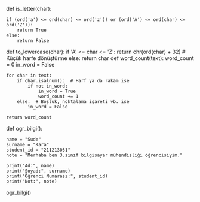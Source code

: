 

def is_letter(char):

    if (ord('a') <= ord(char) <= ord('z')) or (ord('A') <= ord(char) <= ord('Z')):
        return True
    else:
        return False

def to_lowercase(char):
    if 'A' <= char <= 'Z':
        return chr(ord(char) + 32)  # Küçük harfe dönüştürme
    else:
        return char
def word_count(text):
    word_count = 0
    in_word = False

    for char in text:
        if char.isalnum():  # Harf ya da rakam ise
            if not in_word:
                in_word = True
                word_count += 1
        else:  # Boşluk, noktalama işareti vb. ise
            in_word = False

    return word_count

def ogr_bilgi():
 
    name = "Sude"
    surname = "Kara"
    student_id = "211213051"
    note = "Merhaba ben 3.sınıf bilgisayar mühendisliği öğrencisiyim."

    print("Ad:", name)
    print("Soyad:", surname)
    print("Öğrenci Numarası:", student_id)
    print("Not:", note)

ogr_bilgi()
